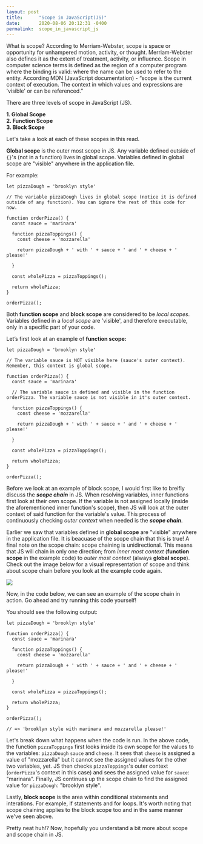 ```yaml
---
layout: post
title:      "Scope in JavaScript(JS)"
date:       2020-08-06 20:12:31 -0400
permalink:  scope_in_javascript_js
---
```



What is scope? According to Merriam-Webster, scope is space or opportunity for unhampered motion, activity, or thought. Merriam-Webster also defines it as the extent of treatment, activity, or influence. Scope in computer science terms is defined as the region of a computer program where the binding is valid: where the name can be used to refer to the entity. According MDN (JavaScript documentation) - “scope is the current context of execution. The context in which values and expressions are 'visible' or can be referenced.”

There are three levels of scope in JavaScript (JS).

**1. Global Scope** <br>
**2. Function Scope** <br>
**3. Block Scope**

Let's take a look at each of these scopes in this read.

**Global scope** is the outer most scope in JS. Any variable defined outside of `{}`'s (not in a function) lives in global scope. Variables defined in global scope are "visible" anywhere in the application file. 

For example:
```
let pizzaDough = 'brooklyn style'

// The variable pizzaDough lives in global scope (notice it is defined outside of any function). You can ignore the rest of this code for now.

function orderPizza() {
  const sauce = 'marinara'

  function pizzaToppings() {
    const cheese = 'mozzarella'
   
    return pizzaDough + ' with ' + sauce + ' and ' + cheese + ' please!'
    
  }

  const wholePizza = pizzaToppings();

  return wholePizza;
}

orderPizza();
```

Both **function scope** and **block scope** are considered to be *local scopes*. Variables defined in a *local scope* are 'visible', and therefore executable, only in a specific part of your code. 

Let’s first look at an example of **function scope:**
```
let pizzaDough = 'brooklyn style'

// The variable sauce is NOT visible here (sauce's outer context). Remember, this context is global scope.

function orderPizza() {
  const sauce = 'marinara'

  // The variable sauce is defined and visible in the function orderPizza. The variable sauce is not visible in it's outer context.

  function pizzaToppings() {
    const cheese = 'mozzarella'

    return pizzaDough + ' with ' + sauce + ' and ' + cheese + ' please!'
    
  }

  const wholePizza = pizzaToppings();

  return wholePizza;
}

orderPizza();
```

Before we look at an example of block scope, I would first like to breifly discuss the ***scope chain*** in JS. 
When resolving variables, inner functions first look at their own scope. If the variable is not assigned locally (inside the aforementioned inner function's scope), then JS will look at the outer context of said function for the variable's value. This process of continuously checking *outer context* when needed is the ***scope chain***. 

Earlier we saw that variables defined in **global scope** are "visible" anywhere in the application file. It is beacuase of the scope chain that this is true! A final note on the scope chain: scope chaining is unidirectional. This means that JS will chain in only one direction; from *inner most context* (**function scope** in the example code) to *outer most context* (always **global scope**). Check out the image below for a visual representation of scope and think about scope chain before you look at the example code again.

![](https://i.imgur.com/CGnMgx7m.png)

Now, in the code below, we can see an example of the scope chain in action. Go ahead and try running this code yourself! 

You should see the following output:
```
let pizzaDough = 'brooklyn style'

function orderPizza() {
  const sauce = 'marinara'

  function pizzaToppings() {
    const cheese = 'mozzarella'

    return pizzaDough + ' with ' + sauce + ' and ' + cheese + ' please!'
    
  }

  const wholePizza = pizzaToppings();

  return wholePizza;
}

orderPizza();

// => 'brooklyn style with marinara and mozzarella please!'
```

Let's break down what happens when the code is run. In the above code, the function `pizzaToppings` first looks inside its own scope for the values to the variables: `pizzaDough` `sauce` and `cheese`. It sees that `cheese` is assigned a value of "mozzarella" but it cannot see the assigned values for the other two variables, yet. JS then checks `pizzaToppings`'s outer context (`orderPizza`'s context in this case) and sees the assigned value for `sauce`: "marinara". Finally, JS continues up the scope chain to find the assigned value for `pizzaDough`: "brooklyn style". 

Lastly, **block scope** is the area within conditional statements and interations. For example, if statements and for loops. It's worth noting that scope chaining applies to the block scope too and in the same manner we've seen above.  

Pretty neat huh!? Now, hopefully you understand a bit more about scope and scope chain in JS.


